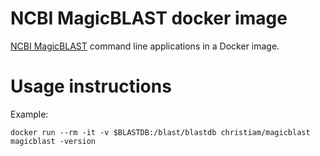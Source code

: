 # NCBI MagicBLAST docker image

[NCBI MagicBLAST][1] command line applications in a Docker image.

# Usage instructions

Example:

  `docker run --rm -it -v $BLASTDB:/blast/blastdb christiam/magicblast magicblast -version`


[1]: https://ncbi.github.io/magicblast/
